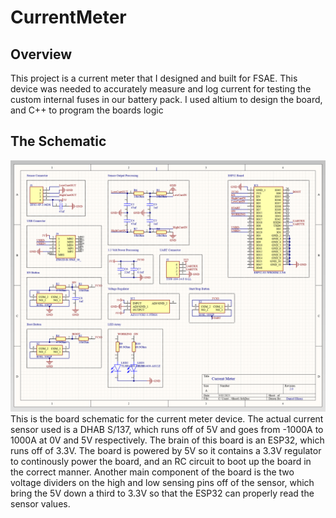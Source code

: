 # CurrentMeter
## Overview
This project is a current meter that I designed and built for FSAE. This device was needed to accurately measure and log current for testing the custom internal fuses in our battery pack. I used altium to design the board, and C++ to program the boards logic

## The Schematic
![Schematic](/imgs/CurrentMeterSchematic.png)
This is the board schematic for the current meter device. The actual current sensor used is a DHAB S/137, which runs off of 5V and goes from -1000A to 1000A at 0V and 5V respectively. The brain of this board is an ESP32, which runs off of 3.3V. The board is powered by 5V so it contains a 3.3V regulator to continously power the board, and an RC circuit to boot up the board in the correct manner. Another main component of the board is the two voltage dividers on the high and low sensing pins off of the sensor, which bring the 5V down a third to 3.3V so that the ESP32 can properly read the sensor values.
